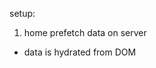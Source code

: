 setup:
1. home prefetch data on server
  - data is hydrated from DOM <script> tag "__next_f.push"
2. re-used Nav displays data on home page without fetching
3. navigate to new page using Nav
  - data is not re-fetched: HOW
  - did the data stay in some server cache?
4. reload on new page
  - data is re-fetched since new page serverside does not prefetch
  - would I expect it to use the same server cache as before?

Home -> First
1. @home:server queryClient.prefetch() & dehydrate
2. @home:client queryClient.hydrate
  - have magic _next_f <script> tag with react query state
  - fetch is not called
3. @home:client click link to /first
4. @first:server no prefetch, no dehydrate
5. @first:client
  - have magic _next_f <script> tag with react query state
  - fetch is not called
  - server cache from home:server prefetch() ? + server dehydrate ?
6. @first:client reload
7. @first:server no prefetch, no dehydrate
8. @first:client refetches
  - DO NOT have magic _next_f <script> tag with react query state

First -> Home
1. @first:server - nothing
  - no script tag
2. @first:client init QueryClient and fetch
  - no script tag
3. @first:client click link to / Home
- no script tag
4. @home:server prefetches the query
5. @home:client doesn't refetch
  - dehydrated react-query state script tag not in DOM - so weird

Home -> First -> Home
1. @home server prefetch and render dehydrated script tag
2. @first no refetch
3. @home:server render function not called at all!
  - perhaps the whole component is cached in browser somehow
  - fooking mental

In conclusion, nextjs and react-query are very complex and I don't have a good mental model for where / how data is persisted OUCH
- but the dehydrated script tags are a good start
